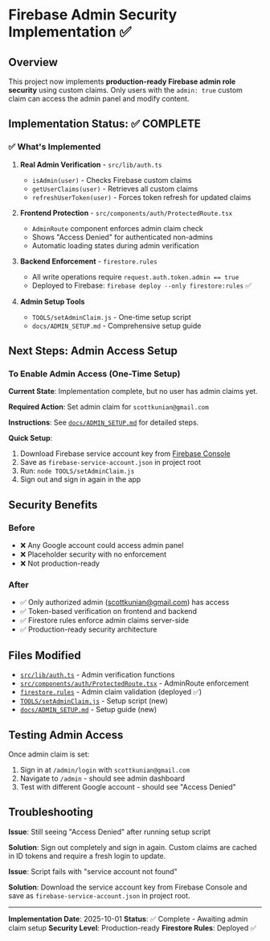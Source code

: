 # Firebase Admin Security Implementation ✅

## Overview

This project now implements **production-ready Firebase admin role security** using custom claims. Only users with the `admin: true` custom claim can access the admin panel and modify content.

## Implementation Status: ✅ COMPLETE

### ✅ What's Implemented

1. **Real Admin Verification** - `src/lib/auth.ts`
   - `isAdmin(user)` - Checks Firebase custom claims
   - `getUserClaims(user)` - Retrieves all custom claims
   - `refreshUserToken(user)` - Forces token refresh for updated claims

2. **Frontend Protection** - `src/components/auth/ProtectedRoute.tsx`
   - `AdminRoute` component enforces admin claim check
   - Shows "Access Denied" for authenticated non-admins
   - Automatic loading states during admin verification

3. **Backend Enforcement** - `firestore.rules`
   - All write operations require `request.auth.token.admin == true`
   - Deployed to Firebase: `firebase deploy --only firestore:rules` ✅

4. **Admin Setup Tools**
   - `TOOLS/setAdminClaim.js` - One-time setup script
   - `docs/ADMIN_SETUP.md` - Comprehensive setup guide

## Next Steps: Admin Access Setup

### To Enable Admin Access (One-Time Setup)

**Current State**: Implementation complete, but no user has admin claims yet.

**Required Action**: Set admin claim for `scottkunian@gmail.com`

**Instructions**: See [`docs/ADMIN_SETUP.md`](docs/ADMIN_SETUP.md) for detailed steps.

**Quick Setup**:
1. Download Firebase service account key from [Firebase Console](https://console.firebase.google.com/project/scottkunian-website/settings/serviceaccounts/adminsdk)
2. Save as `firebase-service-account.json` in project root
3. Run: `node TOOLS/setAdminClaim.js`
4. Sign out and sign in again in the app

## Security Benefits

### Before
- ❌ Any Google account could access admin panel
- ❌ Placeholder security with no enforcement
- ❌ Not production-ready

### After
- ✅ Only authorized admin (scottkunian@gmail.com) has access
- ✅ Token-based verification on frontend and backend
- ✅ Firestore rules enforce admin claims server-side
- ✅ Production-ready security architecture

## Files Modified

- [`src/lib/auth.ts`](src/lib/auth.ts) - Admin verification functions
- [`src/components/auth/ProtectedRoute.tsx`](src/components/auth/ProtectedRoute.tsx) - AdminRoute enforcement
- [`firestore.rules`](firestore.rules) - Admin claim validation (deployed ✅)
- [`TOOLS/setAdminClaim.js`](TOOLS/setAdminClaim.js) - Setup script (new)
- [`docs/ADMIN_SETUP.md`](docs/ADMIN_SETUP.md) - Setup guide (new)

## Testing Admin Access

Once admin claim is set:

1. Sign in at `/admin/login` with `scottkunian@gmail.com`
2. Navigate to `/admin` - should see admin dashboard
3. Test with different Google account - should see "Access Denied"

## Troubleshooting

**Issue**: Still seeing "Access Denied" after running setup script

**Solution**: Sign out completely and sign in again. Custom claims are cached in ID tokens and require a fresh login to update.

**Issue**: Script fails with "service account not found"

**Solution**: Download the service account key from Firebase Console and save as `firebase-service-account.json` in project root.

---

**Implementation Date**: 2025-10-01
**Status**: ✅ Complete - Awaiting admin claim setup
**Security Level**: Production-ready
**Firestore Rules**: Deployed ✅
